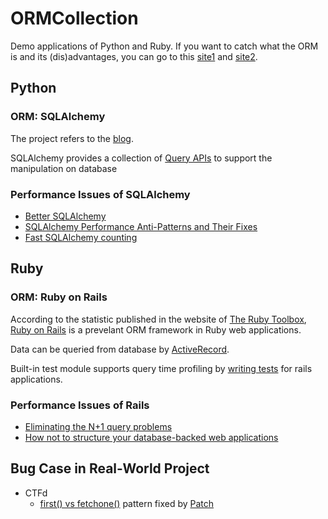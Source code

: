 # ORMCollection
Demo applications of Python and Ruby. If you want to catch what the ORM is and its (dis)advantages, you can go to this [site1](https://www.sitepoint.com/orm-ruby-introduction/) and [site2](https://medium.com/@violetmoon/understanding-orm-frameworks-with-ruby-and-activerecord-83a9e9d8490e).

## Python 
### ORM: SQLAlchemy
The project refers to the [blog](https://www.codementor.io/@garethdwyer/building-a-crud-application-with-flask-and-sqlalchemy-dm3wv7yu2).

SQLAlchemy provides a collection of [Query APIs](https://docs.sqlalchemy.org/en/13/orm/query.html#sqlalchemy.orm.query.Query) to support the manipulation on database

### Performance Issues of SQLAlchemy
- [Better SQLAlchemy](https://www.mybluelinux.com/better-sqlalchemy/)
- [SQLAlchemy Performance Anti-Patterns and Their Fixes](https://dev.to/zchtodd/sqlalchemy-performance-anti-patterns-and-their-fixes-4bmm)
- [Fast SQLAlchemy counting](https://gist.github.com/hest/8798884)


## Ruby
### ORM: Ruby on Rails
According to the statistic published in the website of [The Ruby Toolbox](https://www.ruby-toolbox.com/categories/orm), [Ruby on Rails](https://ruby-china.github.io/rails-guides/getting_started.html) is a prevelant ORM framework in Ruby web applications. 

Data can be queried from database by [ActiveRecord](https://ruby-china.github.io/rails-guides/active_record_querying.html).

Built-in test module supports query time profiling by [writing tests](https://guides.rubyonrails.org/testing.html) for rails applications.


### Performance Issues of Rails
- [Eliminating the N+1 query problems](https://www.ibm.com/developerworks/library/os-railsn1/index.html)
- [How not to structure your database-backed web applications](https://hyperloop-rails.github.io/220-HowNotStructure.pdf)

## Bug Case in Real-World Project
- CTFd
    - [first() vs fetchone()](https://github.com/CTFd/CTFd/issues/1402) pattern fixed by  [Patch](https://github.com/CTFd/CTFd/pull/1450/commits/049a243f53e1974bea806df50e80bb876eb0a7a5)


